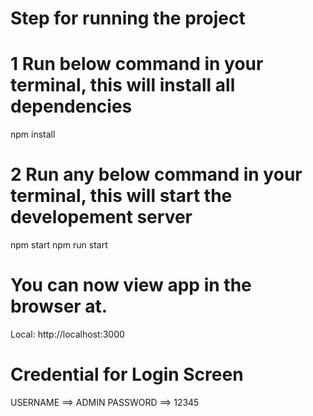 # Step for running the project

# 1 Run below command in your terminal, this will install all dependencies

npm install

# 2 Run any below command in your terminal, this will start the developement server

npm start 
npm run start
# You can now view app in the browser at.

Local:            http://localhost:3000

# Credential for Login Screen
USERNAME ==> ADMIN
PASSWORD ==> 12345

